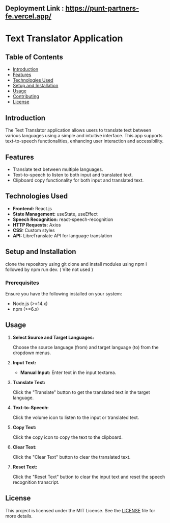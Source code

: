 ## Deployment Link : https://punt-partners-fe.vercel.app/



# Text Translator Application

## Table of Contents

- [Introduction](#introduction)
- [Features](#features)
- [Technologies Used](#technologies-used)
- [Setup and Installation](#setup-and-installation)
- [Usage](#usage)
- [Contributing](#contributing)
- [License](#license)

## Introduction

The Text Translator application allows users to translate text between various languages using a simple and intuitive interface. This app supports text-to-speech functionalities, enhancing user interaction and accessibility.

## Features

- Translate text between multiple languages.
- Text-to-speech to listen to both input and translated text.
- Clipboard copy functionality for both input and translated text.

## Technologies Used

- **Frontend:** React.js
- **State Management:** useState, useEffect
- **Speech Recognition:** react-speech-recognition
- **HTTP Requests:** Axios
- **CSS:** Custom styles
- **API:** LibreTranslate API for language translation

## Setup and Installation
clone the repository using git clone and install modules using npm i followed by npm run dev.  ( Vite not used )

### Prerequisites

Ensure you have the following installed on your system:

- Node.js (>=14.x)
- npm (>=6.x)


## Usage

1. **Select Source and Target Languages:**

    Choose the source language (from) and target language (to) from the dropdown menus.

2. **Input Text:**

    - **Manual Input:** Enter text in the input textarea.

3. **Translate Text:**

    Click the "Translate" button to get the translated text in the target language.

4. **Text-to-Speech:**

    Click the volume icon to listen to the input or translated text.

5. **Copy Text:**

    Click the copy icon to copy the text to the clipboard.


6. **Clear Text:**

    Click the "Clear Text" button to clear the translated text.

7. **Reset Text:**

    Click the "Reset Text" button to clear the input text and reset the speech recognition transcript.


## License

This project is licensed under the MIT License. See the [LICENSE](LICENSE) file for more details.





